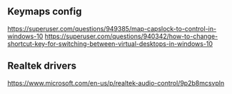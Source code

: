 ## Keymaps config
https://superuser.com/questions/949385/map-capslock-to-control-in-windows-10
https://superuser.com/questions/940342/how-to-change-shortcut-key-for-switching-between-virtual-desktops-in-windows-10

## Realtek drivers
https://www.microsoft.com/en-us/p/realtek-audio-control/9p2b8mcsvpln
